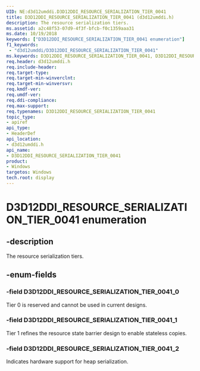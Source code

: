 ```yaml
---
UID: NE:d3d12umddi.D3D12DDI_RESOURCE_SERIALIZATION_TIER_0041
title: D3D12DDI_RESOURCE_SERIALIZATION_TIER_0041 (d3d12umddi.h)
description: The resource serialization tiers.
ms.assetid: a2c48f53-07d9-4f3f-bfcb-f0c1359aaa31
ms.date: 10/19/2018
keywords: ["D3D12DDI_RESOURCE_SERIALIZATION_TIER_0041 enumeration"]
f1_keywords:
 - "d3d12umddi/D3D12DDI_RESOURCE_SERIALIZATION_TIER_0041"
ms.keywords: D3D12DDI_RESOURCE_SERIALIZATION_TIER_0041, D3D12DDI_RESOURCE_SERIALIZATION_TIER_0041,
req.header: d3d12umddi.h
req.include-header:
req.target-type:
req.target-min-winverclnt:
req.target-min-winversvr:
req.kmdf-ver:
req.umdf-ver:
req.ddi-compliance:
req.max-support:
req.typenames: D3D12DDI_RESOURCE_SERIALIZATION_TIER_0041
topic_type:
- apiref
api_type:
- HeaderDef
api_location:
- d3d12umddi.h
api_name:
- D3D12DDI_RESOURCE_SERIALIZATION_TIER_0041
product: 
- Windows
targetos: Windows
tech.root: display
---
```


# D3D12DDI_RESOURCE_SERIALIZATION_TIER_0041 enumeration

## -description

The resource serialization tiers.

## -enum-fields

### -field D3D12DDI_RESOURCE_SERIALIZATION_TIER_0041_0

Tier 0 is reserved and cannot be used in current designs.

### -field D3D12DDI_RESOURCE_SERIALIZATION_TIER_0041_1

Tier 1 refines the resource state barrier design to enable stateless copies.

### -field D3D12DDI_RESOURCE_SERIALIZATION_TIER_0041_2

Indicates hardware support for heap serialization.

